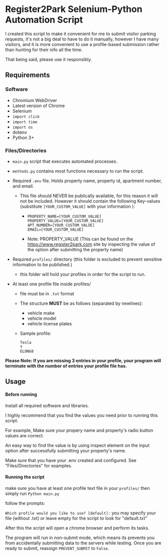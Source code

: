 # Register2Park Selenium-Python Automation Script

I created this script to make it convenient for me to submit
visitor parking requests, it's not a big deal to have to do it manually,
however I have many visitors, and it is more convenient to use
a profile-based submission rather than hunting for their info all the time.

That being said, please use it responsibly.

## Requirements

### Software
- Chromium WebDriver
- Latest version of Chrome
- Selenium
- `import click`
- `import time`
- `import os`
- dotenv
- Python 3+

### Files/Directories
- `main.py` script that executes automated processes.
- `methods.py` contains most functions necessary to run the script.
-  Required `.env` file. Holds property name, property id, apartment number, and email.
    - This file should NEVER be publically available, for this reason it will not be included. However it should contain the following Key-values (substitute `[YOUR_CUSTOM_VALUE]` with your information ):
      - ```
        PROPERTY_NAME=[YOUR_CUSTOM_VALUE]
        PROPERTY_VALUE=[YOUR_CUSTOM_VALUE]
        APT_NUMBER=[YOUR_CUSTOM_VALUE]
        EMAIL=[YOUR_CUSTOM_VALUE]
         ```
      - Note: PROPERTY_VALUE (This can be found on the https://www.register2park.com site by inspecting the value of the option after submitting the property name)  
      
- Required `profiles/` directory (this folder is excluded to prevent sensitive information to be published.)
  - this folder will hold your profiles in order for the script to run.
- At least one profile file inside profiles/
  - file must be in `.txt` format
  - The structure **MUST** be as follows (separated by newlines):

    - vehicle make
    - vehicle model
    - vehicle license plates


  -  Sample profile:
        ```
        Tesla
        Y
        ELONG8
        ```


**Please Note: If you are missing 3 entries in your profile, your program will terminate with the number of entries your profile file has.**
  
## Usage


#### Before running

Install all required software and libraries.

I highly recommend that you find the values you need prior to running this script.

For example, Make sure your propery name and property's radio button values are correct.

An easy way to find the value is by using inspect element on the input option after successfully submitting your property's name.

Make sure that you have your .env created and configured. See "Files/Directories" for examples.


#### Running the script

make sure you have at least one profile text file in your `profiles/`
then simply run 
`Python main.py`

follow the prompts:

`Which profile would you like to use? [default]:` 
you may specify your file (without .txt) or leave empty for the script to look for "default.txt"

After this the script will open a chrome browser and perform its tasks.


The program will run in non-submit mode, which means its prevents you from accidentally submitting data to the servers 
while testing. Once you are ready to submit, reassign `PREVENT_SUBMIT` to `False`.

